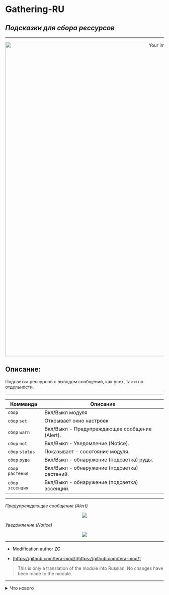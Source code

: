 # Gathering-RU
## _Подсказки для сбора рессурсов_
------
<p align="center"><img src="https://raw.githubusercontent.com/war100ck/TeraToolbox-and-old-modifications-only-for-client-version-92.03-92.04/main/Gathering-RU/screen/bg.png" alt="Your image title" width="1000"/>

## Описание:
Подсветка рессурсов с выводом сообщений, как всех, так и по отдельности.

------

Комманда | Описание
| ------------- | ------------- | 
| `сбор` | Вкл/Выкл модуля |
| `сбор` `set` | Открывает окно настроек | 
| `сбор` `warn` | Вкл/Выкл - Предупреждающее сообщение (Alert). | 
| `сбор` `not` | Вкл/Выкл - Уведомление (Notice). | 
| `сбор` `status` | Показывает - сосотояние модуля. | 
| `сбор` `руда` | Вкл/Выкл - обнаружение (подсветка) руды. | 
| `сбор` `растения` | Вкл/Выкл - обнаружение (подсветка) растений. | 
| `сбор` `эссенция` | Вкл/Выкл - обнаружение (подсветка) эссенций. | 

------
*Предупреждающее сообщение (Alert)*
<p align="center"><img src="https://raw.githubusercontent.com/war100ck/TeraToolbox-and-old-modifications-only-for-client-version-92.03-92.04/main/Gathering-RU/screen/1.png"/>

*Уведомление (Notice)*
<p align="center"><img src="https://raw.githubusercontent.com/war100ck/TeraToolbox-and-old-modifications-only-for-client-version-92.03-92.04/main/Gathering-RU/screen/2.png"/>

------

-  Modification author [ZC](https://github.com/tera-mod/)

- [https://github.com/tera-mod/](https://github.com/tera-mod/)

> This is only a translation of the module into Russian.
> No changes have been made to the module.

------

<details>
  <summary>Что нового</summary>
  
- Добавлено новое окно настроек и новая команда `сбор` `set`
  
</details>
